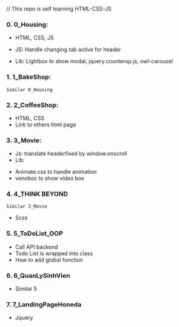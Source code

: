// This repo is self learning HTML-CSS-JS

### 0. 0_Housing:
- HTML, CSS, JS
+ JS: Handle changing tab active for header
- Lib: Lightbox to show modal, jquery.counterup.js, owl-carousel

### 1. 1_BakeShop:
	Similar 0_Housing

### 2. 2_CoffeeShop:
- HTML, CSS
- Link to others html page

### 3. 3_Movie:
- Js: translate headerfixed by window.onscroll
- Lib: 
+ Animate.css to handle animation
+ venobox to show video box

### 4. 4_THINK BEYOND
	Similar 3_Movie
- Scss

### 5. 5_ToDoList_OOP
- Call API backend
- Todo List is wrapped into class
- How to add global function

### 6. 6_QuanLySinhVien
- Similar 5

### 7. 7_LandingPageHoneda
- Jquery